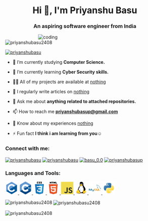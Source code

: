 <h1 align="center">Hi 👋, I'm Priyanshu Basu</h1>
<h3 align="center">An aspiring software engineer from India</h3>
<img align="right" alt="coding" width="400" src="https://gifdb.com/images/high/animated-programmer-guy-coding-790a0bs8e8thpisg.gif">
<p align="left"> <img src="https://komarev.com/ghpvc/?username=priyanshubasu2408&label=Profile%20views&color=0e75b6&style=flat" alt="priyanshubasu2408" /> </p>

<p align="left"> <a href="https://twitter.com/priyanshubasu" target="blank"><img src="https://img.shields.io/twitter/follow/priyanshubasu?logo=twitter&style=for-the-badge" alt="priyanshubasu" /></a> </p>

- 🔭 I’m currently studying **Computer Science.**

- 🌱 I’m currently learning **Cyber Security skills.**

- 👨‍💻 All of my projects are available at [nothing](nothing)

- 📝 I regularly write articles on [nothing](nothing)

- 💬 Ask me about **anything related to attached repositories.**

- 📫 How to reach me **priyanshubasup@gmail.com**

- 📄 Know about my experiences [nothing](nothing)

- ⚡ Fun fact **I think i am learning from you☺️**

<h3 align="left">Connect with me:</h3>
<p align="left">
<a href="https://twitter.com/priyanshubasu" target="blank"><img align="center" src="https://raw.githubusercontent.com/rahuldkjain/github-profile-readme-generator/master/src/images/icons/Social/twitter.svg" alt="priyanshubasu" height="30" width="40" /></a>
<a href="https://linkedin.com/in/priyanshubasu" target="blank"><img align="center" src="https://raw.githubusercontent.com/rahuldkjain/github-profile-readme-generator/master/src/images/icons/Social/linked-in-alt.svg" alt="priyanshubasu" height="30" width="40" /></a>
<a href="https://instagram.com/basu_0.0" target="blank"><img align="center" src="https://raw.githubusercontent.com/rahuldkjain/github-profile-readme-generator/master/src/images/icons/Social/instagram.svg" alt="basu_0.0" height="30" width="40" /></a>
<a href="https://www.hackerrank.com/priyanshubasup" target="blank"><img align="center" src="https://raw.githubusercontent.com/rahuldkjain/github-profile-readme-generator/master/src/images/icons/Social/hackerrank.svg" alt="priyanshubasup" height="30" width="40" /></a>
</p>

<h3 align="left">Languages and Tools:</h3>
<p align="left"> <a href="https://www.cprogramming.com/" target="_blank" rel="noreferrer"> <img src="https://raw.githubusercontent.com/devicons/devicon/master/icons/c/c-original.svg" alt="c" width="40" height="40"/> </a> <a href="https://www.w3schools.com/cpp/" target="_blank" rel="noreferrer"> <img src="https://raw.githubusercontent.com/devicons/devicon/master/icons/cplusplus/cplusplus-original.svg" alt="cplusplus" width="40" height="40"/> </a> <a href="https://www.w3schools.com/css/" target="_blank" rel="noreferrer"> <img src="https://raw.githubusercontent.com/devicons/devicon/master/icons/css3/css3-original-wordmark.svg" alt="css3" width="40" height="40"/> </a> <a href="https://www.w3.org/html/" target="_blank" rel="noreferrer"> <img src="https://raw.githubusercontent.com/devicons/devicon/master/icons/html5/html5-original-wordmark.svg" alt="html5" width="40" height="40"/> </a> <a href="https://developer.mozilla.org/en-US/docs/Web/JavaScript" target="_blank" rel="noreferrer"> <img src="https://raw.githubusercontent.com/devicons/devicon/master/icons/javascript/javascript-original.svg" alt="javascript" width="40" height="40"/> </a> <a href="https://www.linux.org/" target="_blank" rel="noreferrer"> <img src="https://raw.githubusercontent.com/devicons/devicon/master/icons/linux/linux-original.svg" alt="linux" width="40" height="40"/> </a> <a href="https://www.mysql.com/" target="_blank" rel="noreferrer"> <img src="https://raw.githubusercontent.com/devicons/devicon/master/icons/mysql/mysql-original-wordmark.svg" alt="mysql" width="40" height="40"/> </a> <a href="https://www.python.org" target="_blank" rel="noreferrer"> <img src="https://raw.githubusercontent.com/devicons/devicon/master/icons/python/python-original.svg" alt="python" width="40" height="40"/> </a> </p>

<p><img align="left" src="https://github-readme-stats.vercel.app/api/top-langs?username=priyanshubasu2408&show_icons=true&locale=en&layout=compact" alt="priyanshubasu2408" /></p>

<p>&nbsp;<img align="center" src="https://github-readme-stats.vercel.app/api?username=priyanshubasu2408&show_icons=true&locale=en" alt="priyanshubasu2408" /></p>

<p><img align="center" src="https://github-readme-streak-stats.herokuapp.com/?user=priyanshubasu2408&" alt="priyanshubasu2408" /></p>
